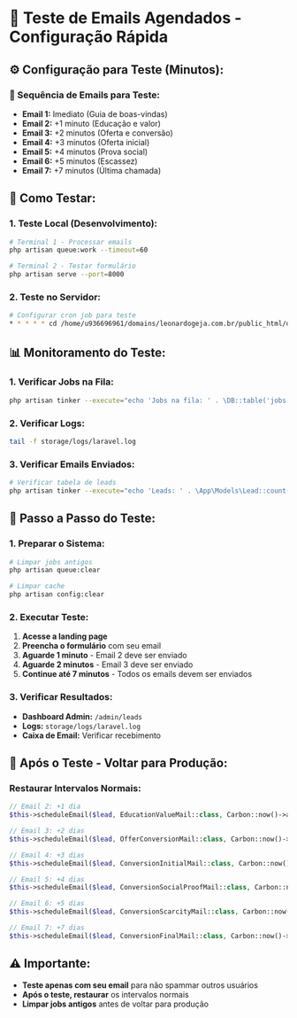 # 🧪 **Teste de Emails Agendados - Configuração Rápida**

## ⚙️ **Configuração para Teste (Minutos):**

### **📧 Sequência de Emails para Teste:**
- **Email 1:** Imediato (Guia de boas-vindas)
- **Email 2:** +1 minuto (Educação e valor)
- **Email 3:** +2 minutos (Oferta e conversão)
- **Email 4:** +3 minutos (Oferta inicial)
- **Email 5:** +4 minutos (Prova social)
- **Email 6:** +5 minutos (Escassez)
- **Email 7:** +7 minutos (Última chamada)

## 🚀 **Como Testar:**

### **1. Teste Local (Desenvolvimento):**
```bash
# Terminal 1 - Processar emails
php artisan queue:work --timeout=60

# Terminal 2 - Testar formulário
php artisan serve --port=8000
```

### **2. Teste no Servidor:**
```bash
# Configurar cron job para teste
* * * * * cd /home/u936696961/domains/leonardogeja.com.br/public_html/devstarterkit && php artisan schedule:run >> /dev/null 2>&1
```

## 📊 **Monitoramento do Teste:**

### **1. Verificar Jobs na Fila:**
```bash
php artisan tinker --execute="echo 'Jobs na fila: ' . \DB::table('jobs')->count();"
```

### **2. Verificar Logs:**
```bash
tail -f storage/logs/laravel.log
```

### **3. Verificar Emails Enviados:**
```bash
# Verificar tabela de leads
php artisan tinker --execute="echo 'Leads: ' . \App\Models\Lead::count();"
```

## 🎯 **Passo a Passo do Teste:**

### **1. Preparar o Sistema:**
```bash
# Limpar jobs antigos
php artisan queue:clear

# Limpar cache
php artisan config:clear
```

### **2. Executar Teste:**
1. **Acesse a landing page**
2. **Preencha o formulário** com seu email
3. **Aguarde 1 minuto** - Email 2 deve ser enviado
4. **Aguarde 2 minutos** - Email 3 deve ser enviado
5. **Continue até 7 minutos** - Todos os emails devem ser enviados

### **3. Verificar Resultados:**
- **Dashboard Admin:** `/admin/leads`
- **Logs:** `storage/logs/laravel.log`
- **Caixa de Email:** Verificar recebimento

## 🔄 **Após o Teste - Voltar para Produção:**

### **Restaurar Intervalos Normais:**
```php
// Email 2: +1 dia
$this->scheduleEmail($lead, EducationValueMail::class, Carbon::now()->addDay());

// Email 3: +2 dias  
$this->scheduleEmail($lead, OfferConversionMail::class, Carbon::now()->addDays(2));

// Email 4: +3 dias
$this->scheduleEmail($lead, ConversionInitialMail::class, Carbon::now()->addDays(3));

// Email 5: +4 dias
$this->scheduleEmail($lead, ConversionSocialProofMail::class, Carbon::now()->addDays(4));

// Email 6: +5 dias
$this->scheduleEmail($lead, ConversionScarcityMail::class, Carbon::now()->addDays(5));

// Email 7: +7 dias
$this->scheduleEmail($lead, ConversionFinalMail::class, Carbon::now()->addDays(7));
```

## ⚠️ **Importante:**
- **Teste apenas com seu email** para não spammar outros usuários
- **Após o teste, restaurar** os intervalos normais
- **Limpar jobs antigos** antes de voltar para produção
